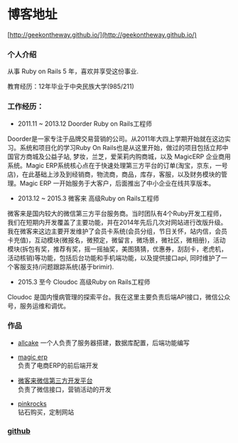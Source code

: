 # 博客地址
[http://geekontheway.github.io/](http://geekontheway.github.io/)


### 个人介绍 
从事 Ruby on Rails 5 年，喜欢并享受这份事业.

教育经历：12年毕业于中央民族大学(985/211)

### 工作经历：

* 2011.11 ~ 2013.12 Doorder Ruby on Rails工程师

Doorder是一家专注于品牌交易营销的公司。从2011年大四上学期开始就在这边实习。系统和项目化的学习Ruby On Rails也是从这里开始，做过的项目包括立邦中国官方商城及公益子站,  梦妆，兰芝，爱茉莉内购商城，以及 MagicERP 企业商用系统。Magic ERP系统核心点在于快速处理第三方平台的订单(淘宝，京东，一号店)，在此基础上涉及到经销商，物流商，商品，库存，客服，以及财务模块的管理。Magic ERP 一开始服务于大客户，后面推出了中小企业在线共享版本。 

* 2013.12 ~ 2015.3 微客来 高级Ruby on Rails工程师

微客来是国内较大的微信第三方平台服务商。当时团队有4个Ruby开发工程师，我们在短期内开发覆盖了主要功能，并在2014年先后几次对网站进行改版升级。我在微客来这边主要开发维护了会员卡系统(会员分组，节日关怀，站内信，会员卡充值)，互动模块(微报名，微预定，微留言，微场景，微社区，微相册)，活动模块(拆包有奖，推荐有奖，摇一摇抽奖，美图猜猜，优惠券，刮刮卡，老虎机，活动核销)等功能，包括后台功能和手机端功能，以及提供接口api, 同时维护了一个客服支持/问题跟踪系统(基于brimir).

* 2015.3 至今 Cloudoc 高级Ruby on Rails工程师

Cloudoc 是国内慢病管理的探索平台。我在这里主要负责后端API接口，微信公众号，服务运维和调优。


### 作品

* [allcake](http://www.allcake.com/) 
一个人负责了服务器搭建，数据库配置，后端功能编写

* [magic erp](http://magic-solo.networking.io/)  
负责了电商ERP的前后端开发

* [微客来微信第三方开发平台](http://www.vcooline.com/)  
负责了微信接口，营销活动的开发

* [pinkrocks](http://www.pinkrocks.com/)  
钻石购买，定制网站

### [github](https://github.com/geekontheway)
